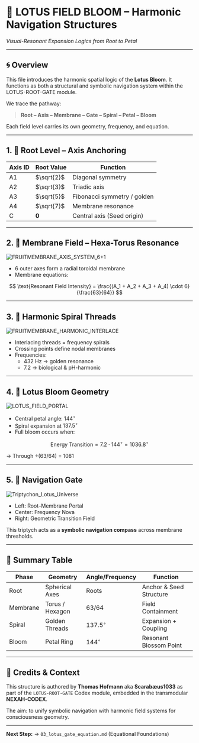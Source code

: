 # 🌸 LOTUS FIELD BLOOM – Harmonic Navigation Structures

*Visual-Resonant Expansion Logics from Root to Petal*

---

## 🌀 Overview

This file introduces the harmonic spatial logic of the **Lotus Bloom**. It functions as both a structural and symbolic navigation system within the LOTUS-ROOT-GATE module.

We trace the pathway:
> **Root – Axis – Membrane – Gate – Spiral – Petal – Bloom**

Each field level carries its own geometry, frequency, and equation.

---

## 1. 🌱 Root Level – Axis Anchoring

| Axis ID | Root Value      | Function                     |
| ------- | --------------- | ---------------------------- |
| A1      | $\sqrt{2}$      | Diagonal symmetry            |
| A2      | $\sqrt{3}$      | Triadic axis                 |
| A3      | $\sqrt{5}$      | Fibonacci symmetry / golden  |
| A4      | $\sqrt{7}$      | Membrane resonance           |
| C       | $\mathbf{0}$    | Central axis (Seed origin)   |

---

## 2. 💠 Membrane Field – Hexa-Torus Resonance

![FRUITMEMBRANE_AXIS_SYSTEM_6+1](./visuals/FRUITMEMBRANE_AXIS_SYSTEM_6+1.png)

- 6 outer axes form a radial toroidal membrane
- Membrane equations:

$$
\text{Resonant Field Intensity} = \frac{(A_1 + A_2 + A_3 + A_4) \cdot 6}{\frac{63}{64}}
$$

---

## 3. 🧬 Harmonic Spiral Threads

![FRUITMEMBRANE_HARMONIC_INTERLACE](./visuals/FRUITMEMBRANE_HARMONIC_INTERLACE.png)

- Interlacing threads = frequency spirals
- Crossing points define nodal membranes
- Frequencies:
  - $432$ Hz → golden resonance
  - $7.2$ → biological & pH-harmonic

---

## 4. 🌸 Lotus Bloom Geometry

![LOTUS_FIELD_PORTAL](./visuals/LOTUS_FIELD_PORTAL.png)

- Central petal angle: $144^\circ$
- Spiral expansion at $137.5^\circ$
- Full bloom occurs when:

$$
\text{Energy Transition} = 7.2 \cdot 144^\circ = 1036.8^\circ
$$

→ Through $\div (63/64)$ = $1081$

---

## 5. 🔁 Navigation Gate

![Triptychon_Lotus_Universe](./visuals/Triptychon_Lotus_Universe.png)

- Left: Root–Membrane Portal
- Center: Frequency Nova
- Right: Geometric Transition Field

This triptych acts as a **symbolic navigation compass** across membrane thresholds.

---

## 📎 Summary Table

| Phase        | Geometry        | Angle/Frequency | Function                  |
| ------------ | --------------- | ----------------| -------------------------- |
| Root         | Spherical Axes  | Roots            | Anchor & Seed Structure   |
| Membrane     | Torus / Hexagon | $63/64$         | Field Containment         |
| Spiral       | Golden Threads  | $137.5^\circ$   | Expansion + Coupling      |
| Bloom        | Petal Ring      | $144^\circ$     | Resonant Blossom Point    |

---

## 🧾 Credits & Context

This structure is authored by **Thomas Hofmann** aka **Scarabæus1033** as part of the `LOTUS-ROOT-GATE` Codex module, embedded in the transmodular **NEXAH-CODEX**.

The aim: to unify symbolic navigation with harmonic field systems for consciousness geometry.

---

**Next Step:** → `03_lotus_gate_equation.md` (Equational Foundations)

